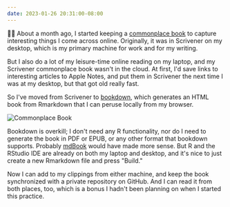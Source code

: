 ```yaml
---
date: 2023-01-26 20:31:00-08:00
---
```


📓📝 About a month ago, I started keeping a [commonplace book](https://ninazumel.com/short_thoughts/2022/12/28/commonplace-book.html) to capture interesting things I come across online. Originally, it was in Scrivener on my desktop, which is my primary machine for work and for my writing.

But I also do a lot of my leisure-time online reading on my laptop, and my Scrivener commonplace book wasn't in the cloud. At first, I'd save links to interesting articles to Apple Notes, and put them in Scrivener the next time I was at my desktop, but that got old really fast.

So I've moved from Scrivener to [bookdown](https://bookdown.org/), which generates an HTML book from Rmarkdown that I can peruse locally from my browser.

<p><img style="display:block;margin-left:auto;margin-right:auto;" src="https://ninazumel.com/short_thoughts/assets/images/commonplace_book.png" alt="Commonplace Book" border="0" /></p>

Bookdown is overkill; I don't need any R functionality, nor do I need to generate the book in PDF or EPUB, or any other format that bookdown supports. Probably [mdBook](https://rust-lang.github.io/mdBook/) would have made more sense. But R and the RStudio IDE are already on both my laptop and desktop, and it's nice to just create a new Rmarkdown file and press "Build."

Now I can add to my clippings from either machine, and keep the book synchronized with a private repository on GitHub. And I can read it from both places, too, which is a bonus I hadn't been planning on when I started this practice.
